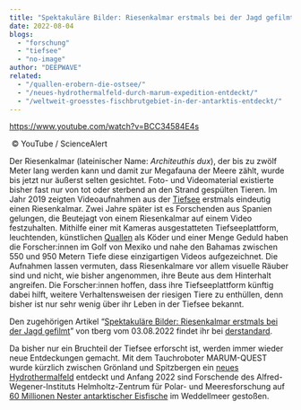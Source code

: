 ```yaml
---
title: "Spektakuläre Bilder: Riesenkalmar erstmals bei der Jagd gefilmt"
date: 2022-08-04
blogs: 
  - "forschung"
  - "tiefsee"
  - "no-image"
author: "DEEPWAVE"
related: 
  - "/quallen-erobern-die-ostsee/"
  - "/neues-hydrothermalfeld-durch-marum-expedition-entdeckt/"
  - "/weltweit-groesstes-fischbrutgebiet-in-der-antarktis-entdeckt/"
---
```


https://www.youtube.com/watch?v=BCC34584E4s

 © YouTube / ScienceAlert

Der Riesenkalmar (lateinischer Name: _Architeuthis dux_), der bis zu zwölf Meter lang werden kann und damit zur Megafauna der Meere zählt, wurde bis jetzt nur äußerst selten gesichtet. Foto- und Videomaterial existierte bisher fast nur von tot oder sterbend an den Strand gespülten Tieren. Im Jahr 2019 zeigten Videoaufnahmen aus der [Tiefsee](https://www.deepwave.org/blogs/tiefsee/) erstmals eindeutig einen Riesenkalmar. Zwei Jahre später ist es Forschenden aus Spanien gelungen, die Beutejagt von einem Riesenkalmar auf einem Video festzuhalten. Mithilfe einer mit Kameras ausgestatteten Tiefseeplattform, leuchtenden, künstlichen [Quallen](https://www.deepwave.org/quallen-erobern-die-ostsee/) als Köder und einer Menge Geduld haben die Forscher:innen im Golf von Mexiko und nahe den Bahamas zwischen 550 und 950 Metern Tiefe diese einzigartigen Videos aufgezeichnet. Die Aufnahmen lassen vermuten, dass Riesenkalmare vor allem visuelle Räuber sind und nicht, wie bisher angenommen, ihre Beute aus dem Hinterhalt angreifen. Die Forscher:innen hoffen, dass ihre Tiefseeplattform künftig dabei hilft, weitere Verhaltensweisen der riesigen Tiere zu enthüllen, denn bisher ist nur sehr wenig über ihr Leben in der Tiefsee bekannt.

Den zugehörigen Artikel “[Spektakuläre Bilder: Riesenkalmar erstmals bei der Jagd gefilmt](https://www.derstandard.at/story/2000137986245/spektakulaere-bilder-riesenkalmar-erstmals-bei-der-jagd-gefilmt)” von tberg vom 03.08.2022 findet ihr bei [derstandard](https://www.derstandard.at/). 

Da bisher nur ein Bruchteil der Tiefsee erforscht ist, werden immer wieder neue Entdeckungen gemacht. Mit dem Tauchroboter MARUM-QUEST wurde kürzlich zwischen Grönland und Spitzbergen ein [neues Hydrothermalfeld](https://www.deepwave.org/neues-hydrothermalfeld-durch-marum-expedition-entdeckt/) entdeckt und Anfang 2022 sind Forschende des Alfred-Wegener-Instituts Helmholtz-Zentrum für Polar- und Meeresforschung auf [60 Millionen Nester antarktischer Eisfische](https://www.deepwave.org/weltweit-groesstes-fischbrutgebiet-in-der-antarktis-entdeckt/) im Weddellmeer gestoßen.
